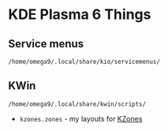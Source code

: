 # KDE Plasma 6 Things

## Service menus
`/home/omega9/.local/share/kio/servicemenus/`

## KWin
`/home/omega9/.local/share/kwin/scripts/`

- `kzones.zones` - my layouts for [KZones](https://store.kde.org/p/1909220)
